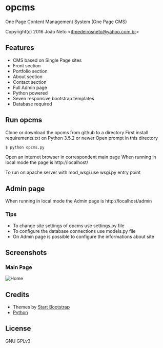 # opcms

One Page Content Management System (One Page CMS)

Copyright(c) 2016 João Neto <<jfmedeirosneto@yahoo.com.br>>

## Features

- CMS based on Single Page sites
- Front section
- Portfolio section
- About section
- Contact section
- Full Admin page
- Python powered
- Seven responsive bootstrap templates
- Database required

## Run opcms

Clone or download the opcms from github to a directory
First install requirements.txt on Python 3.5.2 or newer
Open prompt in this directory

``` bash
$ python opcms.py
```

Open an internet browser in correspondent main page
When running in local mode the page is http://localhost/

To run on apache server with mod_wsgi use wsgi.py entry point

## Admin page

When running in local mode the Admin page is http://localhost/admin

### Tips

- To change site settings of opcms use settings.py file
- To configure the database connections use models.py file
- On Admin page is possible to configure the informations about site

## Screenshots

### Main Page

![Home](https://raw.githubusercontent.com/jfmedeirosneto/opcms/master/screenshot/main-page.png "Main Page")

## Credits

- Themes by [Start Bootstrap](http://startbootstrap.com)
- [Python](https://www.python.org/)

## License

GNU GPLv3